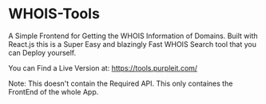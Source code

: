 # WHOIS-Tools
A Simple Frontend for Getting the WHOIS Information of Domains. Built with React.js this is a Super Easy and blazingly Fast WHOIS Search tool that you can Deploy yourself.  

You can Find a Live Version at: https://tools.purpleit.com/

Note: This doesn't contain the Required API. This only containes the FrontEnd of the whole App. 
